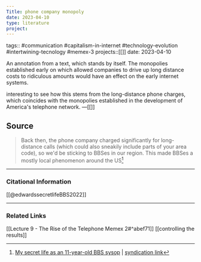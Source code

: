 ```yaml
---
Title: phone company monopoly
date: 2023-04-10
type: literature
project:
---
```

tags:: #communication #capitalism-in-internet #technology-evolution #intertwining-tecnology #memex-3 
projects::[[]]
date: 2023-04-10

An annotation from a text, which stands by itself. The monopolies established early on which allowed companies to drive up long distance costs to ridiculous amounts would have an effect on the early internet systems. 

interesting to see how this stems from the long-distance phone charges, which coincides with the monopolies established in the development of America's telephone network.
&mdash;[[]]

## Source 
> Back then, the phone company charged significantly for long-distance calls (which could also sneakily include parts of your area code), so we'd be sticking to BBSes in our region. This made BBSes a mostly local phenomenon around the US[^1]

[^1]: [My secret life as an 11-year-old BBS sysop](https://arstechnica.com/information-technology/2022/12/my-secret-life-as-an-11-year-old-bbs-sysop/) | [syndication link](tk) 

---
### Citational Information

[[@edwardssecretlifeBBS2022]]

---

### Related Links

[[Lecture 9 - The Rise of the Telephone Memex 2#^abef71]]
[[controlling the results]]